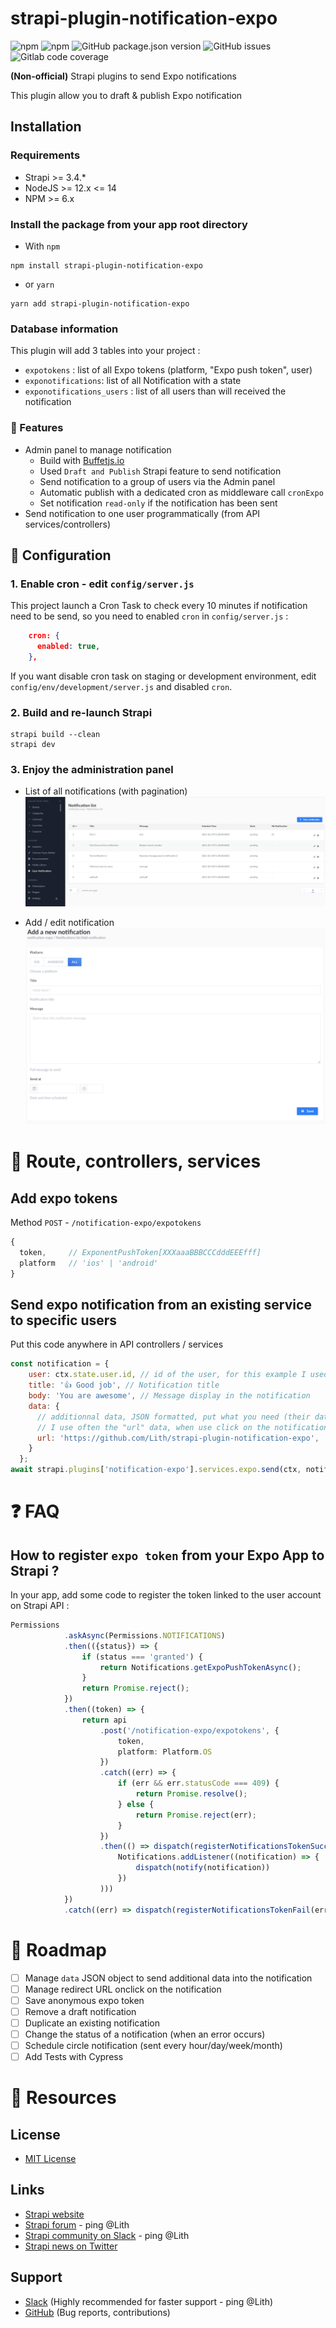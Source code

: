 # strapi-plugin-notification-expo

![npm](https://img.shields.io/npm/v/strapi-plugin-notification-expo?style=flat-square)
![npm](https://img.shields.io/npm/dm/strapi-plugin-notification-expo?style=flat-square)
![GitHub package.json version](https://img.shields.io/github/package-json/v/Lith/strapi-plugin-notification-expo?style=flat-square)
![GitHub issues](https://img.shields.io/github/issues/Lith/strapi-plugin-notification-expo?style=flat-square)
![Gitlab code coverage](https://img.shields.io/gitlab/coverage/Lith/strapi-plugin-notification-expo/master?style=flat-square)

**(Non-official)** Strapi plugins to send Expo notifications

This plugin allow you to draft & publish Expo notification

## Installation

### Requirements

* Strapi >= 3.4.*
* NodeJS >= 12.x <= 14
* NPM >= 6.x

### Install the package from your app root directory

- With `npm`
```shell
npm install strapi-plugin-notification-expo
```

- or `yarn`
```shell
yarn add strapi-plugin-notification-expo
```

### Database information

This plugin will add 3 tables into your project :
- `expotokens` : list of all Expo tokens (platform, "Expo push token", user)
- `exponotifications`: list of all Notification with a state
- `exponotifications_users` : list of all users than will received the notification


### 🚀 Features

- Admin panel to manage notification
    - Build with [Buffetjs.io](https://www.buffetjs.io/)
    - Used `Draft and Publish` Strapi feature to send notification
    - Send notification to a group of users via the Admin panel
    - Automatic publish with a dedicated cron as middleware call `cronExpo`
    - Set notification `read-only` if the notification has been sent
- Send notification to one user programmatically (from API services/controllers)


## 🤖 Configuration

### 1. Enable cron - edit `config/server.js`

This project launch a Cron Task to check every 10 minutes if notification need to be send, so you need to enabled `cron` in `config/server.js` :

```json
    cron: {
      enabled: true,
    },
```

If you want disable cron task on staging or development environment, edit `config/env/development/server.js` and disabled `cron`.

### 2. Build and re-launch Strapi

```shell
strapi build --clean
strapi dev
```

### 3. Enjoy the administration panel

- List of all notifications (with pagination)
![Preview BO](assets/preview_bo_strapi.png)
  

- Add / edit notification
![Preview BO 2](assets/preview_bo_strapi2.png)

# 👾 Route, controllers, services 

## Add expo tokens

Method `POST` - `/notification-expo/expotokens`
```js
{
  token,     // ExponentPushToken[XXXaaaBBBCCCdddEEEfff]
  platform   // 'ios' | 'android'
}
```

## Send expo notification from an existing service to specific users 

Put this code anywhere in API controllers / services
```javascript
const notification = {
    user: ctx.state.user.id, // id of the user, for this example I used id of the current connected user
    title: '👍 Good job', // Notification title
    body: 'You are awesome', // Message display in the notification
    data: { 
      // additionnal data, JSON formatted, put what you need (their data are managed after into your Expo application)
      // I use often the "url" data, when use click on the notification, this is open the good screen into the app
      url: 'https://github.com/Lith/strapi-plugin-notification-expo',
    }
  };
await strapi.plugins['notification-expo'].services.expo.send(ctx, notification);
```


        
# ❓ FAQ

## How to register `expo token` from your Expo App to Strapi ?

In your app, add some code to register the token linked to the user account on Strapi API :

```typescript
Permissions
            .askAsync(Permissions.NOTIFICATIONS)
            .then(({status}) => {
                if (status === 'granted') {
                    return Notifications.getExpoPushTokenAsync();
                }
                return Promise.reject();
            })
            .then((token) => {
                return api
                    .post('/notification-expo/expotokens', {
                        token,
                        platform: Platform.OS
                    })
                    .catch((err) => {
                        if (err && err.statusCode === 409) {
                            return Promise.resolve();
                        } else {
                            return Promise.reject(err);
                        }
                    })
                    .then(() => dispatch(registerNotificationsTokenSuccess(
                        Notifications.addListener((notification) => {
                            dispatch(notify(notification))
                        })
                    )))
            })
            .catch((err) => dispatch(registerNotificationsTokenFail(err)))
```

# 🚧 Roadmap

* [ ] Manage `data` JSON object to send additional data into the notification
* [ ] Manage redirect URL onclick on the notification
* [ ] Save anonymous expo token
* [ ] Remove a draft notification
* [ ] Duplicate an existing notification
* [ ] Change the status of a notification (when an error occurs)
* [ ] Schedule circle notification (sent every hour/day/week/month)
* [ ] Add Tests with Cypress

# 🌟 Resources

## License 

* [MIT License](LICENSE)

## Links

- [Strapi website](http://strapi.io/)
- [Strapi forum](https://forum.strapi.io/c/packages/10) - ping @Lith
- [Strapi community on Slack](http://slack.strapi.io) - ping @Lith 
- [Strapi news on Twitter](https://twitter.com/strapijs)

## Support

- [Slack](http://slack.strapi.io) (Highly recommended for faster support - ping @Lith)
- [GitHub](https://github.com/Lith/strapi-plugin-notification-expo) (Bug reports, contributions)
